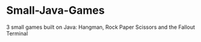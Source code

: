 # Small-Java-Games
3 small games built on Java: Hangman, Rock Paper Scissors and the Fallout Terminal
